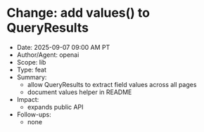 # Change: add values() to QueryResults

- Date: 2025-09-07 09:00 AM PT
- Author/Agent: openai
- Scope: lib
- Type: feat
- Summary:
  - allow QueryResults to extract field values across all pages
  - document values helper in README
- Impact:
  - expands public API
- Follow-ups:
  - none

